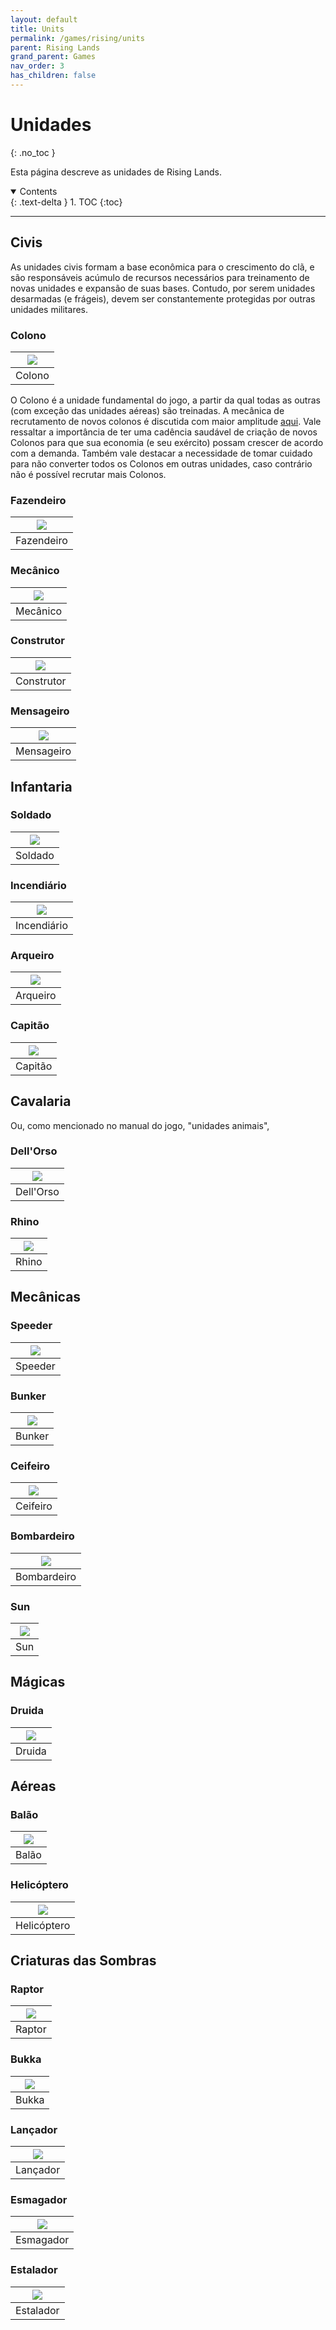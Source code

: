 ```yaml
---
layout: default
title: Units
permalink: /games/rising/units
parent: Rising Lands
grand_parent: Games
nav_order: 3
has_children: false
---
```


# Unidades
{: .no_toc }
<br/>

Esta página descreve as unidades de Rising Lands.

<details open markdown="block">
  <summary>
    Contents
  </summary>
  {: .text-delta }
1. TOC
{:toc}
</details>

--------------------------------------------------------------------------------

## Civis

As unidades civis formam a base econômica para o crescimento do clã, e são
responsáveis acúmulo de recursos necessários para treinamento de novas unidades
e expansão de suas bases. Contudo, por serem unidades desarmadas (e frágeis),
devem ser constantemente protegidas por outras unidades militares.

### Colono

| ![](units/colono/colono.gif) |
| :--------------------------: |
|            Colono            |

O Colono é a unidade fundamental do jogo, a partir da qual todas as outras (com
exceção das unidades aéreas) são treinadas. A mecânica de recrutamento de novos
colonos é discutida com maior amplitude [aqui](./gameplay#população). Vale
ressaltar a importância de ter uma cadência saudável de criação de novos Colonos
para que sua economia (e seu exército) possam crescer de acordo com a demanda.
Também vale destacar a necessidade de tomar cuidado para não converter todos os
Colonos em outras unidades, caso contrário não é possível recrutar mais Colonos.

### Fazendeiro

| ![](units/fazendeiro/fazendeiro.gif) |
| :----------------------------------: |
|              Fazendeiro              |

### Mecânico

| ![](units/mecanico/mecanico.gif) |
| :------------------------------: |
|             Mecânico             |

### Construtor

| ![](units/construtor/construtor.gif) |
| :----------------------------------: |
|              Construtor              |

### Mensageiro

| ![](units/mensageiro/mensageiro.gif) |
| :----------------------------------: |
|              Mensageiro              |

## Infantaria

### Soldado

| ![](units/soldado/soldado.gif) |
| :----------------------------: |
|            Soldado             |

### Incendiário

| ![](units/incendiario/incendiario.gif) |
| :------------------------------------: |
|              Incendiário               |

### Arqueiro

| ![](units/arqueiro/arqueiro.gif) |
| :------------------------------: |
|             Arqueiro             |

### Capitão

| ![](units/capitao/capitao.gif) |
| :----------------------------: |
|            Capitão             |

## Cavalaria

Ou, como mencionado no manual do jogo, "unidades animais",

### Dell'Orso

| ![](units/dellorso/dellorso.gif) |
| :------------------------------: |
|            Dell'Orso             |

### Rhino

| ![](units/rhino/rhino.gif) |
| :------------------------: |
|           Rhino            |

## Mecânicas

### Speeder

| ![](units/speeder/speeder.gif) |
| :----------------------------: |
|            Speeder             |

### Bunker

| ![](units/bunker/bunker.gif) |
| :--------------------------: |
|            Bunker            |

### Ceifeiro

| ![](units/ceifeiro/ceifeiro.gif) |
| :------------------------------: |
|             Ceifeiro             |

### Bombardeiro

| ![](units/bombardeiro/bombardeiro.gif) |
| :------------------------------------: |
|              Bombardeiro               |

### Sun

| ![](units/sun/sun.gif) |
| :--------------------: |
|          Sun           |

## Mágicas

### Druida

| ![](units/druida/druida.gif) |
| :--------------------------: |
|            Druida            |

## Aéreas

### Balão

| ![](units/balao/balao-full.gif) |
| :-----------------------------: |
|              Balão              |

### Helicóptero

| ![](units/helicoptero/helicoptero-full.gif) |
| :-----------------------------------------: |
|                 Helicóptero                 |

## Criaturas das Sombras

### Raptor

| ![](units/raptor/raptor.gif) |
| :--------------------------: |
|            Raptor            |

### Bukka

| ![](units/bukka/bukka.gif) |
| :------------------------: |
|           Bukka            |

### Lançador

| ![](units/lancador/lancador.gif) |
| :------------------------------: |
|             Lançador             |

### Esmagador

| ![](units/esmagador/esmagador.gif) |
| :--------------------------------: |
|             Esmagador              |

### Estalador

| ![](units/estalador/estalador.gif) |
| :--------------------------------: |
|             Estalador              |
